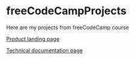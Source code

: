 # freeCodeCampProjects
Here are my projects from freeCodeCamp course

[Product landing page](https://codepen.io/maciejziemichod/full/oNgRjME)

[Technical documentation page](https://codepen.io/maciejziemichod/full/WNQrdaL)
